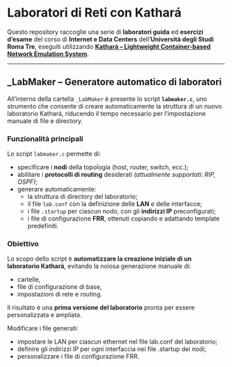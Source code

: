 # Laboratori di Reti con Kathará

Questo repository raccoglie una serie di **laboratori guida** ed **esercizi d’esame** del corso di **Internet e Data Centers** dell’**Università degli Studi Roma Tre**, eseguiti utilizzando [**Kathará – Lightweight Container-based Network Emulation System**](https://www.kathara.org/).

---

## _LabMaker – Generatore automatico di laboratori

All’interno della cartella `_LabMaker` è presente lo script **`labmaker.c`**, uno strumento che consente di creare automaticamente la struttura di un nuovo laboratorio Kathará, riducendo il tempo necessario per l’impostazione manuale di file e directory.

### Funzionalità principali

Lo script `labmaker.c` permette di:
- specificare i **nodi** della topologia (host, router, switch, ecc.);
- abilitare i **protocolli di routing** desiderati *(attualmente supportati: RIP, OSPF)*;
- generare automaticamente:
  - la struttura di directory del laboratorio;
  - il file `lab.conf` con la definizione delle **LAN** e delle interfacce;
  - i file `.startup` per ciascun nodo, con gli **indirizzi IP** preconfigurati;
  - i file di configurazione **FRR**, ottenuti copiando e adattando template predefiniti.

### Obiettivo

Lo scopo dello script è **automatizzare la creazione iniziale di un laboratorio Kathará**, evitando la noiosa generazione manuale di:
- cartelle,
- file di configurazione di base,
- impostazioni di rete e routing.

Il risultato è una **prima versione del laboratorio** pronta per essere personalizzata e ampliata.

Modificare i file generati:
- impostare le LAN per ciascun ethernet nel file lab.conf del laboratorio;
- definire gli indirizzi IP per ogni interfaccia nei file .startup dei nodi;
- personalizzare i file di configurazione FRR.
